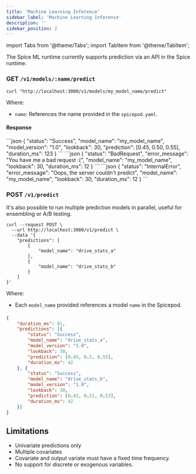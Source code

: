 ```yaml
---
title: 'Machine Learning Inference'
sidebar_label: 'Machine Learning Inference'
description: ''
sidebar_position: 2
---
```


import Tabs from '@theme/Tabs';
import TabItem from '@theme/TabItem';

The Spice ML runtime currently supports prediction via an API in the Spice runtime. 

### GET `/v1/models/:name/predict`
```shell
curl "http://localhost:3000/v1/models/my_model_name/predict"
```
Where: 
 - `name`: References the name provided in the `spicepod.yaml`.


#### Response
<Tabs>
  <TabItem value="Success" label="Success" default>
    ```json
    {
        "status": "Success",
        "model_name": "my_model_name",
        "model_version": "1.0",
        "lookback": 30,
        "prediction": [0.45, 0.50, 0.55],
        "duration_ms": 123
    }
    ```
  </TabItem>
  <TabItem value="Bad Request" label="Bad Request">
    ```json
    {
        "status": "BadRequest",
        "error_message": "You have me a bad request :(",
        "model_name": "my_model_name",
        "lookback": 30,
        "duration_ms": 12
    }
    ```
  </TabItem>
  <TabItem value="Internal Error" label="Internal Error">
    ```json
    {
        "status": "InternalError",
        "error_message": "Oops, the server couldn't predict",
        "model_name": "my_model_name",
        "lookback": 30,
        "duration_ms": 12
    }
    ```
  </TabItem>
</Tabs>

### POST `/v1/predict`
It's also possible to run multiple prediction models in parallel, useful for ensembling or A/B testing. 
```shell
curl --request POST \
  --url http://localhost:3000/v1/predict \
  --data '{
    "predictions": [
        {
            "model_name": "drive_stats_a"
        },
        {
            "model_name": "drive_stats_b"
        }
    ]
}'
```
Where:
  - Each `model_name` provided references a model `name` in the Spicepod.

#### 
```json
{
    "duration_ms": 81,
    "predictions": [{
        "status": "Success",
        "model_name": "drive_stats_a",
        "model_version": "1.0",
        "lookback": 30,
        "prediction": [0.45, 0.5, 0.55],
        "duration_ms": 42
    }, {
        "status": "Success",
        "model_name": "drive_stats_b",
        "model_version": "1.0",
        "lookback": 30,
        "prediction": [0.43, 0.51, 0.53],
        "duration_ms": 42
    }]
}
```

## Limitations
- Univariate predictions only
- Multiple covariates 
- Covariate and output variate must have a fixed time frequency.
- No support for discrete or exogenous variables.